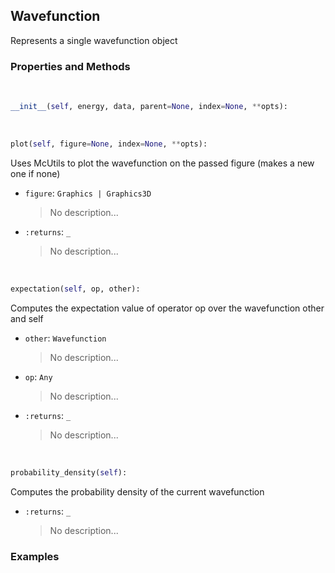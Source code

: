 ## <a id="Psience.Wavefun.Wavefunctions.Wavefunction">Wavefunction</a>
Represents a single wavefunction object

### Properties and Methods
<a id="Psience.Wavefun.Wavefunctions.Wavefunction.__init__" class="docs-object-method">&nbsp;</a>
```python
__init__(self, energy, data, parent=None, index=None, **opts): 
```

<a id="Psience.Wavefun.Wavefunctions.Wavefunction.plot" class="docs-object-method">&nbsp;</a>
```python
plot(self, figure=None, index=None, **opts): 
```
Uses McUtils to plot the wavefunction on the passed figure (makes a new one if none)
- `figure`: `Graphics | Graphics3D`
    >No description...
- `:returns`: `_`
    >No description...

<a id="Psience.Wavefun.Wavefunctions.Wavefunction.expectation" class="docs-object-method">&nbsp;</a>
```python
expectation(self, op, other): 
```
Computes the expectation value of operator op over the wavefunction other and self
- `other`: `Wavefunction`
    >No description...
- `op`: `Any`
    >No description...
- `:returns`: `_`
    >No description...

<a id="Psience.Wavefun.Wavefunctions.Wavefunction.probability_density" class="docs-object-method">&nbsp;</a>
```python
probability_density(self): 
```
Computes the probability density of the current wavefunction
- `:returns`: `_`
    >No description...

### Examples


